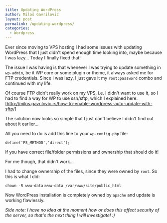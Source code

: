 ```yaml
---
title: Updating WordPress
author: Miloš Gavrilović
layout: post
permalink: /updating-wordpress/
categories:
  - Wordpress
---
```

Ever since moving to VPS hosting I had some issues with updating WordPress that I just didn't spend enough time looking into, maybe because I was lazy... Today I finally fixed that!

The issue I was having is that whenever I was trying to update something in `wp-admin`, be it WP core or some plugin or theme, it always asked me for FTP credentials. Since I was lazy, I just gave it my `root:password` combo and continued with my life.

Of course FTP didn't really work on my VPS, i.e. I didn't want to use it, so I had to find a way for WP to use ssh/sftp, which I explained here: [http://milos.gavrilovic.rs/how-to-enable-wordpress-auto-update-with-sftp/]

The solution now looks so simple that I just can't believe I didn't find out about it earlier...

All you need to do is add this line to your `wp-config.php` file:

`define('FS_METHOD','direct');`

If you have correct file/folder permissions and ownership that should do it!

For me though, that didn't work...

I had to change ownership of the files, since they were owned by `root`. So this is what I did:

`chown -R www-data:www-data /var/www/site/public_html`

Now WordPress installation is completely owned by `apache` and update is working flawlessly.

*Side note: I have no idea at the moment how or does this affect security of the server, so that's the next thing I will investigate! :)*
